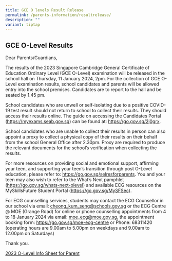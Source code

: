```yaml
---
title: GCE O levels Result Release
permalink: /parents-information/resultrelease/
description: ""
variant: tiptap
---
```

<h2>GCE O-Level Results</h2><p>Dear Parents/Guardians,</p><p>The results of the 2023 Singapore Cambridge General Certificate of Education Ordinary Level (GCE O-Level) examination will be released in the school hall on Thursday, 11 January 2024, 2pm. For the collection of GCE O-Level examination results, school candidates and parents will be allowed entry into the school premises. Candidates are to report to the hall and be seated by 1.45 pm.</p><p>School candidates who are unwell or self-isolating due to a positive COVID-19 test result should not return to school to collect their results. They should access their results online. The guide on accessing the Candidates Portal (<a href="https://myexams.seab.gov.sg" rel="noopener noreferrer nofollow" target="_blank">https://myexams.seab.gov.sg</a>) can be found at: <a href="https://go.gov.sg/2j0grx" rel="noopener noreferrer nofollow" target="_blank">https://go.gov.sg/2j0grx</a>.</p><p>School candidates who are unable to collect their results in person can also appoint a proxy to collect a physical copy of their results on their behalf from the school General Office after 2.30pm. Proxy are required to produce the relevant documents for the school’s verification when collecting the results.</p><p>For more resources on providing social and emotional support, affirming your teen, and supporting your teen’s transition through post O-Level education, please refer to: <a href="https://go.gov.sg/selresforparents" rel="noopener noreferrer nofollow" target="_blank">https://go.gov.sg/selresforparents</a>. You and your teen may also wish to refer to the What’s Next pamphlet (<a href="https://go.gov.sg/whats-next-olevel" rel="noopener noreferrer nofollow" target="_blank">https://go.gov.sg/whats-next-olevel</a>) and available ECG resources on the MySkillsFuture Student Portal (<a href="https://go.gov.sg/MySFSec" rel="noopener noreferrer nofollow" target="_blank">https://go.gov.sg/MySFSec</a>).</p><p>For ECG counselling services, students may contact the ECG Counsellor in our school via email: <a href="mailto: cheong_kum_seng@schools.gov.sg" rel="noopener noreferrer nofollow" target="_blank">cheong_kum_seng@schools.gov.sg</a> or the ECG Centre @ MOE (Grange Road) for online or phone counselling appointments from 4 to 18 January 2024 via email: <a href="mailto: moe_ecg@moe.gov.sg" rel="noopener noreferrer nofollow" target="_blank">moe_ecg@moe.gov.sg</a>, the appointment booking form: <a href="https://go.gov.sg/moe-ecg-centre" rel="noopener noreferrer nofollow" target="_blank">https://go.gov.sg/moe-ecg-centre</a> or Phone: 68311420 (operating hours are 9.00am to 5.00pm on weekdays and 9.00am to 12.00pm on Saturdays)</p><p>Thank you.</p><p><a href="/files/2023_O_Level_Info_Sheet_for_Parents.pdf" rel="noopener noreferrer nofollow" target="_blank">2023 O-Level Info Sheet for Parent</a></p>